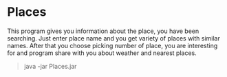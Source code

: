 # Places
This program gives you information about the place, you have been searching.
Just enter place name and you get variety of places with similar names.
After that you choose picking number of place, you are interesting for and program share with you about weather and nearest places. 
> java -jar Places.jar
